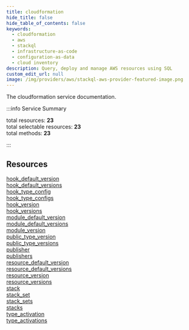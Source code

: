```yaml
---
title: cloudformation
hide_title: false
hide_table_of_contents: false
keywords:
  - cloudformation
  - aws
  - stackql
  - infrastructure-as-code
  - configuration-as-data
  - cloud inventory
description: Query, deploy and manage AWS resources using SQL
custom_edit_url: null
image: /img/providers/aws/stackql-aws-provider-featured-image.png
---
```


The cloudformation service documentation.

:::info Service Summary

<div class="row">
<div class="providerDocColumn">
<span>total resources:&nbsp;<b>23</b></span><br />
<span>total selectable resources:&nbsp;<b>23</b></span><br />
<span>total methods:&nbsp;<b>23</b></span><br />
</div>
</div>

:::

## Resources
<div class="row">
<div class="providerDocColumn">
<a href="/providers/awscc/cloudformation/hook_default_version/">hook_default_version</a><br />
<a href="/providers/awscc/cloudformation/hook_default_versions/">hook_default_versions</a><br />
<a href="/providers/awscc/cloudformation/hook_type_config/">hook_type_config</a><br />
<a href="/providers/awscc/cloudformation/hook_type_configs/">hook_type_configs</a><br />
<a href="/providers/awscc/cloudformation/hook_version/">hook_version</a><br />
<a href="/providers/awscc/cloudformation/hook_versions/">hook_versions</a><br />
<a href="/providers/awscc/cloudformation/module_default_version/">module_default_version</a><br />
<a href="/providers/awscc/cloudformation/module_default_versions/">module_default_versions</a><br />
<a href="/providers/awscc/cloudformation/module_version/">module_version</a><br />
<a href="/providers/awscc/cloudformation/public_type_version/">public_type_version</a><br />
<a href="/providers/awscc/cloudformation/public_type_versions/">public_type_versions</a><br />
<a href="/providers/awscc/cloudformation/publisher/">publisher</a>
</div>
<div class="providerDocColumn">
<a href="/providers/awscc/cloudformation/publishers/">publishers</a><br />
<a href="/providers/awscc/cloudformation/resource_default_version/">resource_default_version</a><br />
<a href="/providers/awscc/cloudformation/resource_default_versions/">resource_default_versions</a><br />
<a href="/providers/awscc/cloudformation/resource_version/">resource_version</a><br />
<a href="/providers/awscc/cloudformation/resource_versions/">resource_versions</a><br />
<a href="/providers/awscc/cloudformation/stack/">stack</a><br />
<a href="/providers/awscc/cloudformation/stack_set/">stack_set</a><br />
<a href="/providers/awscc/cloudformation/stack_sets/">stack_sets</a><br />
<a href="/providers/awscc/cloudformation/stacks/">stacks</a><br />
<a href="/providers/awscc/cloudformation/type_activation/">type_activation</a><br />
<a href="/providers/awscc/cloudformation/type_activations/">type_activations</a>
</div>
</div>